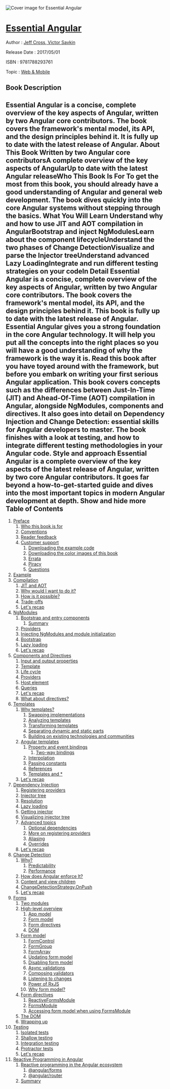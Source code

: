 ![Cover image for Essential Angular](https://imgdetail.ebookreading.net/cover/cover/web_mobile/EB9781788293761.jpg)

[Essential Angular](https://ebookreading.net/view/book/Essential+Angular-EB9781788293761_1.html "Essential Angular")
====================================================================================================================

Author : [Jeff Cross](https://ebookreading.net/search/author/Jeff+Cross),[ Victor Savkin](https://ebookreading.net/search/author/+Victor+Savkin)

Release Date : 2017/05/01

ISBN : 9781788293761

Topic : [Web & Mobile](https://ebookreading.net/search/category/web-mobile)

Book Description
-----------------

 Essential Angular is a concise, complete overview of the key aspects of Angular, written by two Angular core contributors. The book covers the framework's mental model, its API, and the design principles behind it. It is fully up to date with the latest release of Angular.
About This Book
Written by two Angular core contributorsA complete overview of the key aspects of AngularUp to date with the latest Angular releaseWho This Book Is For
To get the most from this book, you should already have a good understanding of Angular and general web development. The book dives quickly into the core Angular systems without stepping through the basics.
What You Will Learn
Understand why and how to use JIT and AOT compilation in AngularBootstrap and inject NgModulesLearn about the component lifecycleUnderstand the two phases of Change DetectionVisualize and parse the Injector treeUnderstand advanced Lazy LoadingIntegrate and run different testing strategies on your codeIn Detail
Essential Angular is a concise, complete overview of the key aspects of Angular, written by two Angular core contributors. The book covers the framework's mental model, its API, and the design principles behind it. This book is fully up to date with the latest release of Angular.
Essential Angular gives you a strong foundation in the core Angular technology. It will help you put all the concepts into the right places so you will have a good understanding of why the framework is the way it is. Read this book after you have toyed around with the framework, but before you embark on writing your first serious Angular application.
This book covers concepts such as the differences between Just-In-Time (JIT) and Ahead-Of-Time (AOT) compilation in Angular, alongside NgModules, components and directives. It also goes into detail on Dependency Injection and Change Detection: essential skills for Angular developers to master. The book finishes with a look at testing, and how to integrate different testing methodologies in your Angular code.
Style and approach
Essential Angular is a complete overview of the key aspects of the latest release of Angular, written by two core Angular contributors. It goes far beyond a how-to-get-started guide and dives into the most important topics in modern Angular development at depth.
        Show and hide more                
Table of Contents
-----------------

1. [Preface](https://ebookreading.net/view/book/Essential+Angular-EB9781788293761_10.html)
    1. [Who this book is for](https://ebookreading.net/view/book/Essential+Angular-EB9781788293761_11.html)
    1. [Conventions](https://ebookreading.net/view/book/Essential+Angular-EB9781788293761_12.html)
    1. [Reader feedback](https://ebookreading.net/view/book/Essential+Angular-EB9781788293761_13.html)
    1. [Customer support](https://ebookreading.net/view/book/Essential+Angular-EB9781788293761_14.html)
        1. [Downloading the example code](https://ebookreading.net/view/book/Essential+Angular-EB9781788293761_15.html)
        1. [Downloading the color images of this book](https://ebookreading.net/view/book/Essential+Angular-EB9781788293761_16.html)
        1. [Errata](https://ebookreading.net/view/book/Essential+Angular-EB9781788293761_17.html)
        1. [Piracy](https://ebookreading.net/view/book/Essential+Angular-EB9781788293761_18.html)
        1. [Questions](https://ebookreading.net/view/book/Essential+Angular-EB9781788293761_19.html)
1. [Example](https://ebookreading.net/view/book/Essential+Angular-EB9781788293761_20.html)
1. [Compilation](https://ebookreading.net/view/book/Essential+Angular-EB9781788293761_21.html)
    1. [JIT and AOT](https://ebookreading.net/view/book/Essential+Angular-EB9781788293761_22.html)
    1. [Why would I want to do it?](https://ebookreading.net/view/book/Essential+Angular-EB9781788293761_23.html)
    1. [How is it possible?](https://ebookreading.net/view/book/Essential+Angular-EB9781788293761_24.html)
    1. [Trade-offs](https://ebookreading.net/view/book/Essential+Angular-EB9781788293761_25.html)
    1. [Let&#39;s recap](https://ebookreading.net/view/book/Essential+Angular-EB9781788293761_26.html)
1. [NgModules](https://ebookreading.net/view/book/Essential+Angular-EB9781788293761_27.html)
    1. [Bootstrap and entry components](https://ebookreading.net/view/book/Essential+Angular-EB9781788293761_28.html)
        1. [Summary](https://ebookreading.net/view/book/Essential+Angular-EB9781788293761_29.html)
    1. [Providers](https://ebookreading.net/view/book/Essential+Angular-EB9781788293761_30.html)
    1. [Injecting NgModules and module initialization](https://ebookreading.net/view/book/Essential+Angular-EB9781788293761_31.html)
    1. [Bootstrap](https://ebookreading.net/view/book/Essential+Angular-EB9781788293761_32.html)
    1. [Lazy loading](https://ebookreading.net/view/book/Essential+Angular-EB9781788293761_33.html)
    1. [Let&#39;s recap](https://ebookreading.net/view/book/Essential+Angular-EB9781788293761_34.html)
1. [Components and Directives](https://ebookreading.net/view/book/Essential+Angular-EB9781788293761_35.html)
    1. [Input and output properties](https://ebookreading.net/view/book/Essential+Angular-EB9781788293761_36.html)
    1. [Template](https://ebookreading.net/view/book/Essential+Angular-EB9781788293761_37.html)
    1. [Life cycle](https://ebookreading.net/view/book/Essential+Angular-EB9781788293761_38.html)
    1. [Providers](https://ebookreading.net/view/book/Essential+Angular-EB9781788293761_39.html)
    1. [Host element](https://ebookreading.net/view/book/Essential+Angular-EB9781788293761_40.html)
    1. [Queries](https://ebookreading.net/view/book/Essential+Angular-EB9781788293761_41.html)
    1. [Let&#39;s recap](https://ebookreading.net/view/book/Essential+Angular-EB9781788293761_42.html)
    1. [What about directives?](https://ebookreading.net/view/book/Essential+Angular-EB9781788293761_43.html)
1. [Templates](https://ebookreading.net/view/book/Essential+Angular-EB9781788293761_44.html)
    1. [Why templates?](https://ebookreading.net/view/book/Essential+Angular-EB9781788293761_45.html)
        1. [Swapping implementations](https://ebookreading.net/view/book/Essential+Angular-EB9781788293761_46.html)
        1. [Analyzing templates](https://ebookreading.net/view/book/Essential+Angular-EB9781788293761_47.html)
        1. [Transforming templates](https://ebookreading.net/view/book/Essential+Angular-EB9781788293761_48.html)
        1. [Separating dynamic and static parts](https://ebookreading.net/view/book/Essential+Angular-EB9781788293761_49.html)
        1. [Building on existing technologies and communities](https://ebookreading.net/view/book/Essential+Angular-EB9781788293761_50.html)
    1. [Angular templates](https://ebookreading.net/view/book/Essential+Angular-EB9781788293761_51.html)
        1. [Property and event bindings](https://ebookreading.net/view/book/Essential+Angular-EB9781788293761_52.html)
            1. [Two-way bindings](https://ebookreading.net/view/book/Essential+Angular-EB9781788293761_53.html)
        1. [Interpolation](https://ebookreading.net/view/book/Essential+Angular-EB9781788293761_54.html)
        1. [Passing constants](https://ebookreading.net/view/book/Essential+Angular-EB9781788293761_55.html)
        1. [References](https://ebookreading.net/view/book/Essential+Angular-EB9781788293761_56.html)
        1. [Templates and *](https://ebookreading.net/view/book/Essential+Angular-EB9781788293761_57.html)
    1. [Let&#39;s recap](https://ebookreading.net/view/book/Essential+Angular-EB9781788293761_58.html)
1. [Dependency Injection](https://ebookreading.net/view/book/Essential+Angular-EB9781788293761_59.html)
    1. [Registering providers](https://ebookreading.net/view/book/Essential+Angular-EB9781788293761_60.html)
    1. [Injector tree](https://ebookreading.net/view/book/Essential+Angular-EB9781788293761_61.html)
    1. [Resolution](https://ebookreading.net/view/book/Essential+Angular-EB9781788293761_62.html)
    1. [Lazy loading](https://ebookreading.net/view/book/Essential+Angular-EB9781788293761_63.html)
    1. [Getting injector](https://ebookreading.net/view/book/Essential+Angular-EB9781788293761_64.html)
    1. [Visualizing injector tree](https://ebookreading.net/view/book/Essential+Angular-EB9781788293761_65.html)
    1. [Advanced topics](https://ebookreading.net/view/book/Essential+Angular-EB9781788293761_66.html)
        1. [Optional dependencies](https://ebookreading.net/view/book/Essential+Angular-EB9781788293761_67.html)
        1. [More on registering providers](https://ebookreading.net/view/book/Essential+Angular-EB9781788293761_68.html)
        1. [Aliasing](https://ebookreading.net/view/book/Essential+Angular-EB9781788293761_69.html)
        1. [Overrides](https://ebookreading.net/view/book/Essential+Angular-EB9781788293761_70.html)
    1. [Let&#39;s recap](https://ebookreading.net/view/book/Essential+Angular-EB9781788293761_71.html)
1. [Change Detection](https://ebookreading.net/view/book/Essential+Angular-EB9781788293761_72.html)
    1. [Why?](https://ebookreading.net/view/book/Essential+Angular-EB9781788293761_73.html)
        1. [Predictability](https://ebookreading.net/view/book/Essential+Angular-EB9781788293761_74.html)
        1. [Performance](https://ebookreading.net/view/book/Essential+Angular-EB9781788293761_75.html)
    1. [How does Angular enforce It?](https://ebookreading.net/view/book/Essential+Angular-EB9781788293761_76.html)
    1. [Content and view children](https://ebookreading.net/view/book/Essential+Angular-EB9781788293761_77.html)
    1. [ChangeDetectionStrategy.OnPush](https://ebookreading.net/view/book/Essential+Angular-EB9781788293761_78.html)
    1. [Let&#39;s recap](https://ebookreading.net/view/book/Essential+Angular-EB9781788293761_79.html)
1. [Forms](https://ebookreading.net/view/book/Essential+Angular-EB9781788293761_80.html)
    1. [Two modules](https://ebookreading.net/view/book/Essential+Angular-EB9781788293761_81.html)
    1. [High-level overview](https://ebookreading.net/view/book/Essential+Angular-EB9781788293761_82.html)
        1. [App model](https://ebookreading.net/view/book/Essential+Angular-EB9781788293761_83.html)
        1. [Form model](https://ebookreading.net/view/book/Essential+Angular-EB9781788293761_84.html)
        1. [Form directives](https://ebookreading.net/view/book/Essential+Angular-EB9781788293761_85.html)
        1. [DOM](https://ebookreading.net/view/book/Essential+Angular-EB9781788293761_86.html)
    1. [Form model](https://ebookreading.net/view/book/Essential+Angular-EB9781788293761_87.html)
        1. [FormControl](https://ebookreading.net/view/book/Essential+Angular-EB9781788293761_88.html)
        1. [FormGroup](https://ebookreading.net/view/book/Essential+Angular-EB9781788293761_89.html)
        1. [FormArray](https://ebookreading.net/view/book/Essential+Angular-EB9781788293761_90.html)
        1. [Updating form model](https://ebookreading.net/view/book/Essential+Angular-EB9781788293761_91.html)
        1. [Disabling form model](https://ebookreading.net/view/book/Essential+Angular-EB9781788293761_92.html)
        1. [Async validations](https://ebookreading.net/view/book/Essential+Angular-EB9781788293761_93.html)
        1. [Composing validators](https://ebookreading.net/view/book/Essential+Angular-EB9781788293761_94.html)
        1. [Listening to changes](https://ebookreading.net/view/book/Essential+Angular-EB9781788293761_95.html)
        1. [Power of RxJS](https://ebookreading.net/view/book/Essential+Angular-EB9781788293761_96.html)
        1. [Why form model?](https://ebookreading.net/view/book/Essential+Angular-EB9781788293761_97.html)
    1. [Form directives](https://ebookreading.net/view/book/Essential+Angular-EB9781788293761_98.html)
        1. [ReactiveFormsModule](https://ebookreading.net/view/book/Essential+Angular-EB9781788293761_99.html)
        1. [FormsModule](https://ebookreading.net/view/book/Essential+Angular-EB9781788293761_100.html)
        1. [Accessing form model when using FormsModule](https://ebookreading.net/view/book/Essential+Angular-EB9781788293761_101.html)
    1. [The DOM](https://ebookreading.net/view/book/Essential+Angular-EB9781788293761_102.html)
    1. [Wrapping up](https://ebookreading.net/view/book/Essential+Angular-EB9781788293761_103.html)
1. [Testing](https://ebookreading.net/view/book/Essential+Angular-EB9781788293761_104.html)
    1. [Isolated tests](https://ebookreading.net/view/book/Essential+Angular-EB9781788293761_105.html)
    1. [Shallow testing](https://ebookreading.net/view/book/Essential+Angular-EB9781788293761_106.html)
    1. [Integration testing](https://ebookreading.net/view/book/Essential+Angular-EB9781788293761_107.html)
    1. [Protractor tests](https://ebookreading.net/view/book/Essential+Angular-EB9781788293761_108.html)
    1. [Let&#39;s recap](https://ebookreading.net/view/book/Essential+Angular-EB9781788293761_109.html)
1. [Reactive Programming in Angular](https://ebookreading.net/view/book/Essential+Angular-EB9781788293761_110.html)
    1. [Reactive programming in the Angular ecosystem](https://ebookreading.net/view/book/Essential+Angular-EB9781788293761_111.html)
        1. [@angular/forms](https://ebookreading.net/view/book/Essential+Angular-EB9781788293761_112.html)
        1. [@angular/router](https://ebookreading.net/view/book/Essential+Angular-EB9781788293761_113.html)
    1. [Summary](https://ebookreading.net/view/book/Essential+Angular-EB9781788293761_114.html)
